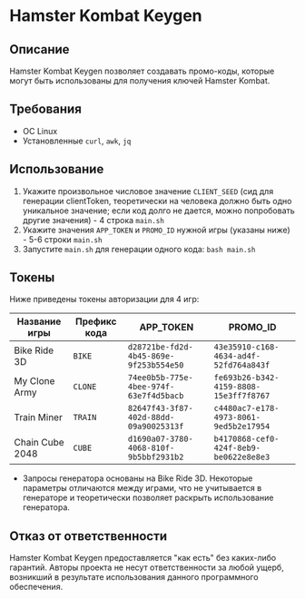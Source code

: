 # Hamster Kombat Keygen

## Описание

Hamster Kombat Keygen позволяет создавать промо-коды, которые могут быть использованы для получения ключей Hamster Kombat.

## Требования

- ОС Linux
- Установленные `curl`, `awk`, `jq`

## Использование

1. Укажите произвольное числовое значение `CLIENT_SEED` (сид для генерации clientToken, теоретически на человека должно быть одно уникальное значение; если код долго не дается, можно попробовать другие значения) - 4 строка `main.sh`
2. Укажите значения `APP_TOKEN` и `PROMO_ID` нужной игры (указаны ниже) - 5-6 строки `main.sh`
3. Запустите `main.sh` для генерации одного кода: `bash main.sh`

## Токены

Ниже приведены токены авторизации для 4 игр:

| Название игры       | Префикс кода                | APP_TOKEN                              | PROMO_ID                               |
|---------------------|-----------------------------|----------------------------------------|----------------------------------------|
| Bike Ride 3D        | `BIKE`                      | `d28721be-fd2d-4b45-869e-9f253b554e50` | `43e35910-c168-4634-ad4f-52fd764a843f` |
| My Clone Army       | `CLONE`                     | `74ee0b5b-775e-4bee-974f-63e7f4d5bacb` | `fe693b26-b342-4159-8808-15e3ff7f8767` |
| Train Miner         | `TRAIN`                     | `82647f43-3f87-402d-88dd-09a90025313f` | `c4480ac7-e178-4973-8061-9ed5b2e17954` |
| Chain Cube 2048     | `CUBE`                      | `d1690a07-3780-4068-810f-9b5bbf2931b2` | `b4170868-cef0-424f-8eb9-be0622e8e8e3` |

* Запросы генератора основаны на Bike Ride 3D. Некоторые параметры отличаются между играми, что не учитывается в генераторе и теоретически позволяет раскрыть использование генератора.

## Отказ от ответственности

Hamster Kombat Keygen предоставляется "как есть" без каких-либо гарантий. Авторы проекта не несут ответственности за любой ущерб, возникший в результате использования данного программного обеспечения.
